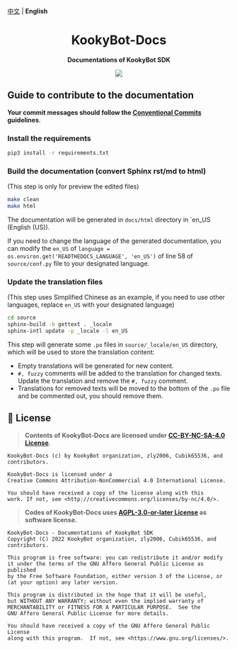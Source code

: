 [中文](README.md) | **English**

<h1 align="center">KookyBot-Docs</h1>

<p align="center"> 
  <b>Documentations of KookyBot SDK</b>
</p>

<p align="center">
  <a href="LICENSE">
    <img src="https://img.shields.io/badge/License-CC--BY--NC--SA--4.0-important?style=for-the-badge" />
  </a>
</p>

## Guide to contribute to the documentation

**Your commit messages should follow the [Conventional Commits](https://www.conventionalcommits.org/en/v1.0.0/) guidelines**.

### Install the requirements

``` bash
pip3 install -r requirements.txt
```

### Build the documentation (convert Sphinx rst/md to html)

(This step is only for preview the edited files)

``` bash
make clean
make html
```

The documentation will be generated in `docs/html` directory in `en_US (English (US)).

If you need to change the language of the generated documentation, you can modify the `en_US` of `language = os.environ.get('READTHEDOCS_LANGUAGE', 'en_US')` of line 58 of `source/conf.py` file to your designated language.

### Update the translation files

(This step uses Simplified Chinese as an example, if you need to use other languages, replace `en_US` with your designated language)

``` bash
cd source
sphinx-build -b gettext . _locale
sphinx-intl update -p _locale -l en_US
```

This step will generate some `.po` files in `source/_locale/en_US` directory, which will be used to store the translation content:

- Empty translations will be generated for new content.
- `#, fuzzy` comments will be added to the translation for changed texts. Update the translation and remove the `#, fuzzy` comment.
- Translations for removed texts will be moved to the bottom of the `.po` file and be commented out, you should remove them.

## 📜 License

> **Contents of KookyBot-Docs are licensed under [CC-BY-NC-SA-4.0 License](LICENSE).**

``` text
KookyBot-Docs (c) by KookyBot organization, zly2006, Cubik65536, and contributors.

KookyBot-Docs is licensed under a
Creative Commons Attribution-NonCommercial 4.0 International License.

You should have received a copy of the license along with this
work. If not, see <http://creativecommons.org/licenses/by-nc/4.0/>.
```

> **Codes of KookyBot-Docs uses [AGPL-3.0-or-later License](LICENSE.CODE) as software license.**

``` text
KookyBot-Docs - Documentations of KookyBot SDK
Copyright (C) 2022 KookyBot organization, zly2006, Cubik65536, and contributors.

This program is free software: you can redistribute it and/or modify
it under the terms of the GNU Affero General Public License as published
by the Free Software Foundation, either version 3 of the License, or
(at your option) any later version.

This program is distributed in the hope that it will be useful,
but WITHOUT ANY WARRANTY; without even the implied warranty of
MERCHANTABILITY or FITNESS FOR A PARTICULAR PURPOSE.  See the
GNU Affero General Public License for more details.

You should have received a copy of the GNU Affero General Public License
along with this program.  If not, see <https://www.gnu.org/licenses/>.
```
